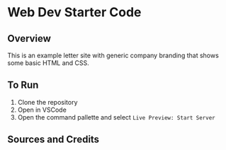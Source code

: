 # Web Dev Starter Code

## Overview

This is an example letter site with generic company branding that shows some basic HTML and CSS.

## To Run

1. Clone the repository
2. Open in VSCode
3. Open the command pallette and select `Live Preview: Start Server`

## Sources and Credits

